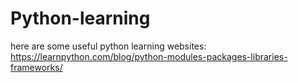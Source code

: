 # Python-learning


here are some useful python learning websites:
https://learnpython.com/blog/python-modules-packages-libraries-frameworks/
